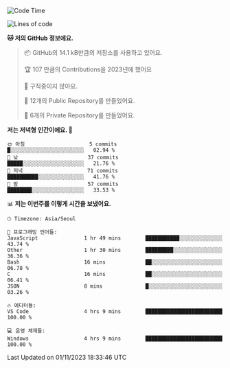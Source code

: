   <!--START_SECTION:waka-->
![Code Time](http://img.shields.io/badge/Code%20Time-249%20hrs%2044%20mins-blue)

![Lines of code](https://img.shields.io/badge/%EC%A0%80%EB%8A%94%20%EC%97%AC%ED%83%9C%EA%B9%8C%EC%A7%80%20-200.4%20thousand%20%EC%A4%84%EC%9D%98%20%EC%BD%94%EB%93%9C%EB%A5%BC%20%EC%9E%91%EC%84%B1%ED%96%88%EC%96%B4%EC%9A%94.-blue)

**🐱 저의 GitHub 정보에요.** 

> 📦 GitHub의 14.1 kB만큼의 저장소를 사용하고 있어요. 
 > 
> 🏆 107 만큼의 Contributions을 2023년에 했어요
 > 
> 🚫 구직중이지 않아요.
 > 
> 📜 12개의 Public Repository를 만들었어요. 
 > 
> 🔑 6개의 Private Repository를 만들었어요. 
 > 
**저는 저녁형 인간이에요. 🦉** 

```text
🌞 아침                     5 commits           █░░░░░░░░░░░░░░░░░░░░░░░░   02.94 % 
🌆 낮　                     37 commits          █████░░░░░░░░░░░░░░░░░░░░   21.76 % 
🌃 저녁                     71 commits          ██████████░░░░░░░░░░░░░░░   41.76 % 
🌙 밤　                     57 commits          ████████░░░░░░░░░░░░░░░░░   33.53 % 
```


📊 **저는 이번주를 이렇게 시간을 보냈어요.** 

```text
🕑︎ Timezone: Asia/Seoul

💬 프로그래밍 언어들: 
JavaScript               1 hr 49 mins        ███████████░░░░░░░░░░░░░░   43.74 % 
Other                    1 hr 30 mins        █████████░░░░░░░░░░░░░░░░   36.36 % 
Bash                     16 mins             ██░░░░░░░░░░░░░░░░░░░░░░░   06.78 % 
C                        16 mins             ██░░░░░░░░░░░░░░░░░░░░░░░   06.41 % 
JSON                     8 mins              █░░░░░░░░░░░░░░░░░░░░░░░░   03.26 % 

🔥 에디터들: 
VS Code                  4 hrs 9 mins        █████████████████████████   100.00 % 

💻 운영 체제들: 
Windows                  4 hrs 9 mins        █████████████████████████   100.00 % 
```


 Last Updated on 01/11/2023 18:33:46 UTC
<!--END_SECTION:waka-->
